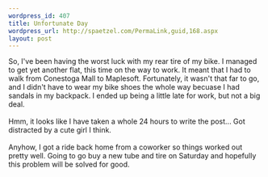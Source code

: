 ```yaml
--- 
wordpress_id: 407
title: Unfortunate Day
wordpress_url: http://spaetzel.com/PermaLink,guid,168.aspx
layout: post
---
```

So, I've been having the worst luck with my rear tire of my bike. I managed to get yet another flat, this time on the way to work. It meant that I had to walk from Conestoga Mall to Maplesoft. Fortunately, it wasn't that far to go, and I didn't have to wear my bike shoes the whole way becuase I had sandals in my backpack. I ended up being a little late for work, but not a big deal.<br />
        <br />
        Hmm, it looks like I have taken a whole 24 hours to write the post... Got distracted
        by a cute girl I think.<br />
        <br />
        Anyhow, I got a ride back home from a coworker so things worked out pretty well. Going
        to go buy a new tube and tire on Saturday and hopefully this problem will be solved
        for good.<img width="0" height="0" src="http://spaetzel.com/aggbug.ashx?id=168" />
